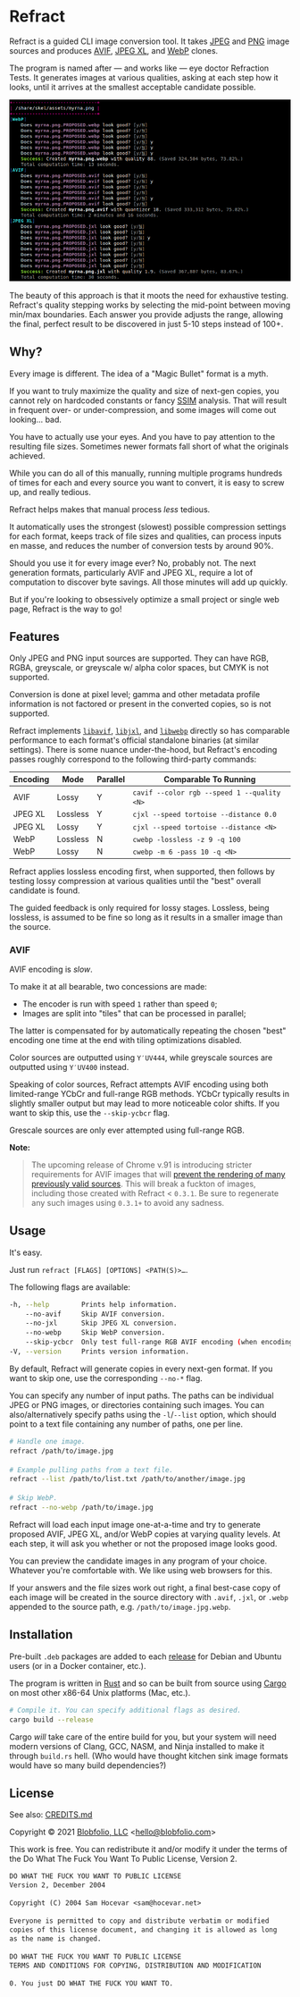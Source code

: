 # Refract

Refract is a guided CLI image conversion tool. It takes [JPEG](https://en.wikipedia.org/wiki/JPEG) and [PNG](https://en.wikipedia.org/wiki/Portable_Network_Graphics) image sources and produces [AVIF](https://en.wikipedia.org/wiki/AV1#AV1_Image_File_Format_(AVIF)), [JPEG XL](https://en.wikipedia.org/wiki/JPEG_XL), and [WebP](https://en.wikipedia.org/wiki/WebP) clones.

The program is named after — and works like — eye doctor Refraction Tests. It generates images at various qualities, asking at each step how it looks, until it arrives at the smallest acceptable candidate possible.

![Example CLI output.](https://github.com/Blobfolio/refract/raw/master/skel/prompt.png)

The beauty of this approach is that it moots the need for exhaustive testing. Refract's quality stepping works by selecting the mid-point between moving min/max boundaries. Each answer you provide adjusts the range, allowing the final, perfect result to be discovered in just 5-10 steps instead of 100+.



## Why?

Every image is different. The idea of a "Magic Bullet" format is a myth.

If you want to truly maximize the quality and size of next-gen copies, you cannot rely on hardcoded constants or fancy [SSIM](https://en.wikipedia.org/wiki/Structural_similarity) analysis. That will result in frequent over- or under-compression, and some images will come out looking… bad.

You have to actually use your eyes. And you have to pay attention to the resulting file sizes. Sometimes newer formats fall short of what the originals achieved.

While you can do all of this manually, running multiple programs hundreds of times for each and every source you want to convert, it is easy to screw up, and really tedious.

Refract helps makes that manual process _less_ tedious.

It automatically uses the strongest (slowest) possible compression settings for each format, keeps track of file sizes and qualities, can process inputs en masse, and reduces the number of conversion tests by around 90%.

Should you use it for every image ever? No, probably not. The next generation formats, particularly AVIF and JPEG XL, require a lot of computation to discover byte savings. All those minutes will add up quickly.

But if you're looking to obsessively optimize a small project or single web page, Refract is the way to go!



## Features

Only JPEG and PNG input sources are supported. They can have RGB, RGBA, greyscale, or greyscale w/ alpha color spaces, but CMYK is not supported.

Conversion is done at pixel level; gamma and other metadata profile information is not factored or present in the converted copies, so is not supported.

Refract implements [`libavif`](https://github.com/AOMediaCodec/libavif), [`libjxl`](https://gitlab.com/wg1/jpeg-xl), and [`libwebp`](https://chromium.googlesource.com/webm/libwebp/) directly so has comparable performance to each format's official standalone binaries (at similar settings). There is some nuance under-the-hood, but Refract's encoding passes roughly correspond to the following third-party commands:

| Encoding | Mode | Parallel | Comparable To Running |
| -------- | ---- | -------- | --------------------- |
| AVIF | Lossy | Y | `cavif --color rgb --speed 1 --quality <N>` |
| JPEG XL | Lossless | Y | `cjxl --speed tortoise --distance 0.0` |
| JPEG XL | Lossy | Y | `cjxl --speed tortoise --distance <N>` |
| WebP | Lossless | N | `cwebp -lossless -z 9 -q 100` |
| WebP | Lossy | N | `cwebp -m 6 -pass 10 -q <N>` |

Refract applies lossless encoding first, when supported, then follows by testing lossy compression at various qualities until the "best" overall candidate is found.

The guided feedback is only required for lossy stages. Lossless, being lossless, is assumed to be fine so long as it results in a smaller image than the source.

### AVIF

AVIF encoding is _slow_.

To make it at all bearable, two concessions are made:
 * The encoder is run with speed `1` rather than speed `0`;
 * Images are split into "tiles" that can be processed in parallel;

The latter is compensated for by automatically repeating the chosen "best" encoding one time at the end with tiling optimizations disabled.

Color sources are outputted using `Y′UV444`, while greyscale sources are outputted using `Y′UV400` instead.

Speaking of color sources, Refract attempts AVIF encoding using both limited-range YCbCr and full-range RGB methods. YCbCr typically results in slightly smaller output but may lead to more noticeable color shifts. If you want to skip this, use the `--skip-ycbcr` flag.

Grescale sources are only ever attempted using full-range RGB.

**Note:**
 >The upcoming release of Chrome v.91 is introducing stricter requirements for AVIF images that will [prevent the rendering of many previously valid sources](https://bugs.chromium.org/p/chromium/issues/detail?id=1115483). This will break a fuckton of images, including those created with Refract < `0.3.1`. Be sure to regenerate any such images using `0.3.1+` to avoid any sadness.



## Usage

It's easy.

Just run `refract [FLAGS] [OPTIONS] <PATH(S)>…`.

The following flags are available:

```bash
-h, --help        Prints help information.
    --no-avif     Skip AVIF conversion.
    --no-jxl      Skip JPEG XL conversion.
    --no-webp     Skip WebP conversion.
    --skip-ycbcr  Only test full-range RGB AVIF encoding (when encoding AVIFs).
-V, --version     Prints version information.
```

By default, Refract will generate copies in every next-gen format. If you want to skip one, use the corresponding `--no-*` flag.

You can specify any number of input paths. The paths can be individual JPEG or PNG images, or directories containing such images. You can also/alternatively specify paths using the `-l`/`--list` option, which should point to a text file containing any number of paths, one per line.

```bash
# Handle one image.
refract /path/to/image.jpg

# Example pulling paths from a text file.
refract --list /path/to/list.txt /path/to/another/image.jpg

# Skip WebP.
refract --no-webp /path/to/image.jpg
```

Refract will load each input image one-at-a-time and try to generate proposed AVIF, JPEG XL, and/or WebP copies at varying quality levels. At each step, it will ask you whether or not the proposed image looks good.

You can preview the candidate images in any program of your choice. Whatever you're comfortable with. We like using web browsers for this.

If your answers and the file sizes work out right, a final best-case copy of each image will be created in the source directory with `.avif`, `.jxl`, or `.webp` appended to the source path, e.g. `/path/to/image.jpg.webp`.



## Installation

Pre-built `.deb` packages are added to each [release](https://github.com/Blobfolio/refract/releases/latest) for Debian and Ubuntu users (or in a Docker container, etc.).

The program is written in [Rust](https://www.rust-lang.org/) and so can be built from source using [Cargo](https://github.com/rust-lang/cargo) on most other x86-64 Unix platforms (Mac, etc.).

```bash
# Compile it. You can specify additional flags as desired.
cargo build --release
```

Cargo _will_ take care of the entire build for you, but your system will need modern versions of Clang, GCC, NASM, and Ninja installed to make it through `build.rs` hell. (Who would have thought kitchen sink image formats would have so many build dependencies?)



## License

See also: [CREDITS.md](CREDITS.md)

Copyright © 2021 [Blobfolio, LLC](https://blobfolio.com) &lt;hello@blobfolio.com&gt;

This work is free. You can redistribute it and/or modify it under the terms of the Do What The Fuck You Want To Public License, Version 2.

    DO WHAT THE FUCK YOU WANT TO PUBLIC LICENSE
    Version 2, December 2004
    
    Copyright (C) 2004 Sam Hocevar <sam@hocevar.net>
    
    Everyone is permitted to copy and distribute verbatim or modified
    copies of this license document, and changing it is allowed as long
    as the name is changed.
    
    DO WHAT THE FUCK YOU WANT TO PUBLIC LICENSE
    TERMS AND CONDITIONS FOR COPYING, DISTRIBUTION AND MODIFICATION
    
    0. You just DO WHAT THE FUCK YOU WANT TO.
